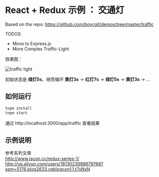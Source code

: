 # React + Redux 示例 ： 交通灯
Based on the repo: https://github.com/boycgit/demos/tree/master/traffic

TODOS: 
  * Move to Express.js
  * More Complex Traffic-Light

效果图：

![traffic light](http://ww1.sinaimg.cn/large/514b710agw1eyqwamnymsg206808s79o.gif)

初始状态是 **绿灯5s**，继而循环 **黄灯3s** -> **红灯7s** -> **绿灯5s** -> **黄灯3s** -> ...


## 如何运行

```js
tnpm install
tnpm start 

```

通过 http://localhost:3000/app/traffic 查看结果


## 示例说明

参考系列文章    
http://www.jscon.cc/redux-series-1/  
http://yq.aliyun.com/users/1813023998679768?spm=5176.blog2633.yqblogcon1.1.t7sNxN
